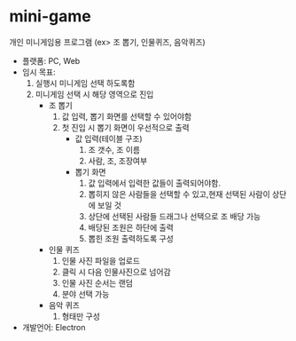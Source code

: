# mini-game
개인 미니게임용 프로그램 (ex> 조 뽑기, 인물퀴즈, 음악퀴즈)
- 플랫폼: PC, Web
- 임시 목표:
	1. 실행시 미니게임 선택 하도록함
	2. 미니게임 선택 시 해당 영역으로 진입
		- 조 뽑기
			1. 값 입력, 뽑기 화면를 선택할 수 있어야함
			2. 첫 진입 시 뽑기 화면이 우선적으로 출력
				- 값 입력(테이블 구조)
					1. 조 갯수, 조 이름
					2. 사람, 조, 조장여부
				- 뽑기 화면
					1. 값 입력에서 입력한 값들이 출력되어야함.
					2. 뽑히지 않은 사람들을 선택할 수 있고,현재 선택된 사람이 상단에 보일 것
					3. 상단에 선택된 사람들 드래그나 선택으로 조 배당 가능
					4. 배당된 조원은 하단에 출력
					5. 뽑힌 조원 출력하도록 구성
		- 인물 퀴즈
			1. 인물 사진 파일을 업로드
			2. 클릭 시 다음 인물사진으로 넘어감
			3. 인물 사진 순서는 랜덤
			4. 분야 선택 가능
		- 음악 퀴즈
			1. 형태만 구성
- 개발언어: Electron
